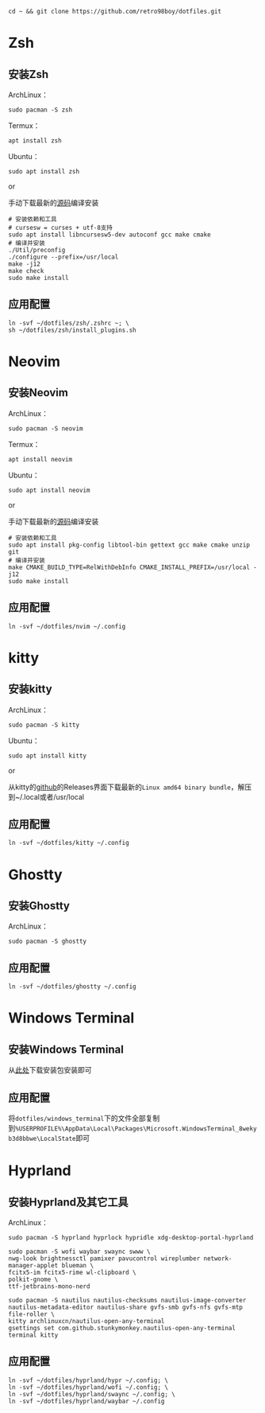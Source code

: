 ```
cd ~ && git clone https://github.com/retro98boy/dotfiles.git
```

# Zsh

## 安装Zsh

ArchLinux：

```
sudo pacman -S zsh
```

Termux：

```
apt install zsh
```

Ubuntu：

```
sudo apt install zsh
```

or

手动下载最新的[源码](https://github.com/zsh-users/zsh)编译安装

```
# 安装依赖和工具
# cursesw = curses + utf-8支持
sudo apt install libncursesw5-dev autoconf gcc make cmake
# 编译并安装
./Util/preconfig
./configure --prefix=/usr/local
make -j12
make check
sudo make install
```

## 应用配置

```
ln -svf ~/dotfiles/zsh/.zshrc ~; \
sh ~/dotfiles/zsh/install_plugins.sh
```

# Neovim

## 安装Neovim

ArchLinux：

```
sudo pacman -S neovim
```

Termux：

```
apt install neovim
```

Ubuntu：

```
sudo apt install neovim
```

or

手动下载最新的[源码](https://github.com/neovim/neovim)编译安装

```
# 安装依赖和工具
sudo apt install pkg-config libtool-bin gettext gcc make cmake unzip git
# 编译并安装
make CMAKE_BUILD_TYPE=RelWithDebInfo CMAKE_INSTALL_PREFIX=/usr/local -j12
sudo make install
```

## 应用配置

```
ln -svf ~/dotfiles/nvim ~/.config
```

# kitty

## 安装kitty

ArchLinux：

```
sudo pacman -S kitty
```

Ubuntu：

```
sudo apt install kitty
```

or

从kitty的[github](https://github.com/kovidgoyal/kitty)的Releases界面下载最新的`Linux amd64 binary bundle`，解压到~/.local或者/usr/local

## 应用配置

```
ln -svf ~/dotfiles/kitty ~/.config
```

# Ghostty

## 安装Ghostty

ArchLinux：

```
sudo pacman -S ghostty
```

## 应用配置

```
ln -svf ~/dotfiles/ghostty ~/.config
```

# Windows Terminal

## 安装Windows Terminal

从[此处](https://github.com/microsoft/terminal/releases)下载安装包安装即可

## 应用配置

将`dotfiles/windows_terminal`下的文件全部复制到`%USERPROFILE%\AppData\Local\Packages\Microsoft.WindowsTerminal_8wekyb3d8bbwe\LocalState`即可

# Hyprland

## 安装Hyprland及其它工具

ArchLinux：

```
sudo pacman -S hyprland hyprlock hypridle xdg-desktop-portal-hyprland

sudo pacman -S wofi waybar swaync swww \
nwg-look brightnessctl pamixer pavucontrol wireplumber network-manager-applet blueman \
fcitx5-im fcitx5-rime wl-clipboard \
polkit-gnome \
ttf-jetbrains-mono-nerd

sudo pacman -S nautilus nautilus-checksums nautilus-image-converter nautilus-metadata-editor nautilus-share gvfs-smb gvfs-nfs gvfs-mtp file-roller \
kitty archlinuxcn/nautilus-open-any-terminal
gsettings set com.github.stunkymonkey.nautilus-open-any-terminal terminal kitty
```

## 应用配置

```
ln -svf ~/dotfiles/hyprland/hypr ~/.config; \
ln -svf ~/dotfiles/hyprland/wofi ~/.config; \
ln -svf ~/dotfiles/hyprland/swaync ~/.config; \
ln -svf ~/dotfiles/hyprland/waybar ~/.config
```
